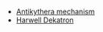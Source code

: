 * [Antikythera mechanism](https://andrestraks.github.io/web-visualizer/antikythera)
* [Harwell Dekatron](https://andrestraks.github.io/web-visualizer/harwell)
